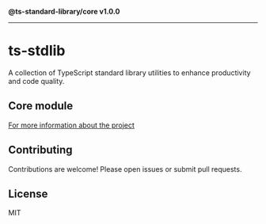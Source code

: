 **@ts-standard-library/core v1.0.0**

***

# ts-stdlib

A collection of TypeScript standard library utilities to enhance productivity and code quality.

## Core module

[For more information about the project](https://github.com/gabaudette/ts-stdlib/)

## Contributing

Contributions are welcome! Please open issues or submit pull requests.

## License

MIT
